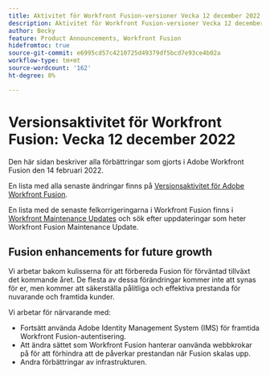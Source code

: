 ```yaml
---
title: Aktivitet för Workfront Fusion-versioner Vecka 12 december 2022
description: Aktivitet för Workfront Fusion-versioner Vecka 12 december 2022
author: Becky
feature: Product Announcements, Workfront Fusion
hidefromtoc: true
source-git-commit: e6995cd57c4210725d49379df5bcd7e93ce4b02a
workflow-type: tm+mt
source-wordcount: '162'
ht-degree: 0%

---
```


# Versionsaktivitet för Workfront Fusion: Vecka 12 december 2022

Den här sidan beskriver alla förbättringar som gjorts i Adobe Workfront Fusion den 14 februari 2022.

En lista med alla senaste ändringar finns på [Versionsaktivitet för Adobe Workfront Fusion](../../../product-announcements/product-releases/fusion-release-activity/fusion-release-activity.md).

En lista med de senaste felkorrigeringarna i Workfront Fusion finns i [Workfront Maintenance Updates](https://experienceleague.adobe.com/docs/workfront-known-issues/releases/current-updates.html) och sök efter uppdateringar som heter Workfront Fusion Maintenance Update.

## Fusion enhancements for future growth

Vi arbetar bakom kulisserna för att förbereda Fusion för förväntad tillväxt det kommande året. De flesta av dessa förändringar kommer inte att synas för er, men kommer att säkerställa pålitliga och effektiva prestanda för nuvarande och framtida kunder.


Vi arbetar för närvarande med:

* Fortsätt använda Adobe Identity Management System (IMS) för framtida Workfront Fusion-autentisering.
* Att ändra sättet som Workfront Fusion hanterar oanvända webbkrokar på för att förhindra att de påverkar prestandan när Fusion skalas upp.
* Andra förbättringar av infrastrukturen.
